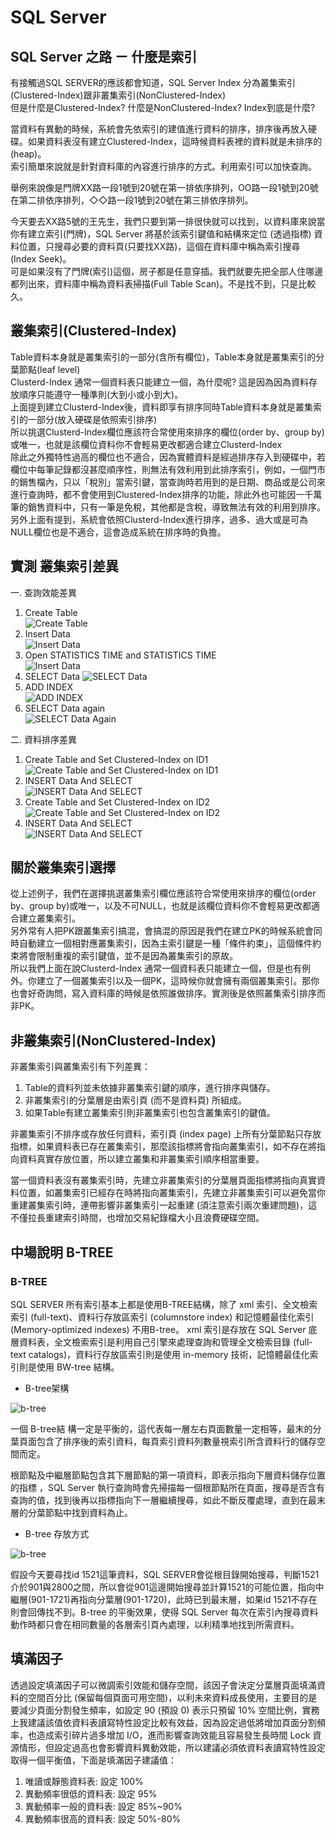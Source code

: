 # SQL Server  

## SQL Server 之路 ㄧ 什麼是索引  

有接觸過SQL SERVER的應該都會知道，SQL Server Index 分為叢集索引(Clustered-Index)跟非叢集索引(NonClustered-Index)  
但是什麼是Clustered-Index? 什麼是NonClustered-Index? Index到底是什麼?  

當資料有異動的時候，系統會先依索引的建值進行資料的排序，排序後再放入硬碟。如果資料表沒有建立Clustered-Index，這時候資料表裡的資料就是未排序的(heap)。  
索引簡單來說就是針對資料庫的內容進行排序的方式。利用索引可以加快查詢。  

舉例來說像是門牌XX路一段1號到20號在第一排依序排列，OO路一段1號到20號在第二排依序排列，◇◇路一段1號到20號在第三排依序排列。  

今天要去XX路5號的王先生，我們只要到第一排很快就可以找到，以資料庫來說當你有建立索引(門牌)，SQL Server 將基於該索引鍵值和結構來定位 (透過指標) 資料位置，只搜尋必要的資料頁(只要找XX路)，這個在資料庫中稱為索引搜尋 (Index Seek)。  
可是如果沒有了門牌(索引)這個，房子都是任意穿插。我們就要先把全部人住哪邊都列出來，資料庫中稱為資料表掃描(Full Table Scan)。不是找不到，只是比較久。  

## 叢集索引(Clustered-Index)  

Table資料本身就是叢集索引的一部分(含所有欄位)，Table本身就是叢集索引的分葉節點(leaf level)  
Clusterd-Index 通常一個資料表只能建立一個，為什麼呢? 這是因為因為資料存放順序只能遵守一種準則(大到小或小到大)。  
上面提到建立Clusterd-Index後，資料即享有排序同時Table資料本身就是叢集索引的一部分(放入硬碟是依照索引排序)  
所以挑選Clusterd-Index欄位應該符合常使用來排序的欄位(order by、group by)或唯一，也就是該欄位資料你不會輕易更改都適合建立Clusterd-Index  
除此之外獨特性過高的欄位也不適合，因為實體資料是經過排序存入到硬碟中，若欄位中每筆記錄都沒甚麼順序性，則無法有效利用到此排序索引，例如，一個門市的銷售檔內，只以「稅別」當索引鍵，當查詢時若用到的是日期、商品或是公司來進行查詢時，都不會使用到Clustered-Index排序的功能，除此外也可能因一千萬筆的銷售資料中，只有一筆是免稅，其他都是含稅，導致無法有效的利用到排序。  
另外上面有提到，系統會依照Clusterd-Index進行排序，過多、過大或是可為NULL欄位也是不適合，這會造成系統在排序時的負擔。  

## 實測 叢集索引差異  

一. 查詢效能差異

1. Create Table  
![Create Table](imgs/p1.png)  
2. Insert Data  
![Insert Data ](imgs/p2.png)  
3. Open STATISTICS TIME and STATISTICS TIME  
![Insert Data](imgs/p3.png)  
4. SELECT Data 
![SELECT Data](imgs/p4.png)  
5. ADD INDEX  
![ADD INDEX](imgs/p5.png)  
6. SELECT Data again  
![SELECT Data Again](imgs/p6.png)  

二. 資料排序差異  

1. Create Table and Set Clustered-Index on ID1  
![Create Table and Set Clustered-Index on ID1](imgs/p7.png)  
2. INSERT Data And SELECT  
![INSERT Data And SELECT](imgs/p8.png)  
3. Create Table and Set Clustered-Index on ID2  
![Create Table and Set Clustered-Index on ID2](imgs/p9.png)  
4. INSERT Data And SELECT  
![INSERT Data And SELECT](imgs/p10.png)  

## 關於叢集索引選擇

從上述例子，我們在選擇挑選叢集索引欄位應該符合常使用來排序的欄位(order by、group by)或唯一，以及不可NULL，也就是該欄位資料你不會輕易更改都適合建立叢集索引。  
另外常有人把PK跟叢集索引搞混，會搞混的原因是我們在建立PK的時候系統會同時自動建立一個相對應叢集索引，因為主索引鍵是一種「條件約束」，這個條件約束將會限制重複的索引鍵值，並不是因為叢集索引的原故。  
所以我們上面在說Clusterd-Index 通常一個資料表只能建立一個，但是也有例外。你建立了一個叢集索引以及一個PK，這時候你就會擁有兩個叢集索引。那你也會好奇詢問，寫入資料庫的時候是依照誰做排序。實測後是依照叢集索引排序而非PK。  

## 非叢集索引(NonClustered-Index)  

非叢集索引與叢集索引有下列差異：  

1. Table的資料列並未依據非叢集索引鍵的順序，進行排序與儲存。  
2. 非叢集索引的分葉層是由索引頁 (而不是資料頁) 所組成。  
3. 如果Table有建立叢集索引則非叢集索引也包含叢集索引的鍵值。  

非叢集索引不排序或存放任何資料，索引頁 (index page) 上所有分葉節點只存放指標，如果資料表已存在叢集索引，那麼該指標將會指向叢集索引，如不存在將指向資料真實存放位置，所以建立叢集和非叢集索引順序相當重要。

當一個資料表沒有叢集索引時，先建立非叢集索引的分葉層頁面指標將指向真實資料位置，如叢集索引已經存在時將指向叢集索引，先建立非叢集索引可以避免當你重建叢集索引時，連帶影響非叢集索引一起重建 (須注意索引兩次重建問題)，這不僅拉長重建索引時間，也增加交易紀錄檔大小且浪費硬碟空間。

## 中場說明 B-TREE  

### B-TREE  

SQL SERVER 所有索引基本上都是使用B-TREE結構，除了 xml 索引、全文檢索索引 (full-text)、資料行存放區索引 (columnstore index) 和記憶體最佳化索引 (Memory-optimized indexes) 不用B-tree。 xml 索引是存放在 SQL Server 底層資料表，全文檢索索引是利用自己引擎來處理查詢和管理全文檢索目錄 (full-text catalogs)，資料行存放區索引則是使用 in-memory 技術，記憶體最佳化索引則是使用 BW-tree 結構。  

* B-tree架構  
  
![b-tree](imgs/p11.png)  

一個 B-tree結 構一定是平衡的，這代表每一層左右頁面數量一定相等，最末的分葉頁面包含了排序後的索引資料，每頁索引資料列數量視索引所含資料行的儲存空間而定。

根節點及中繼層節點包含其下層節點的第一項資料，即表示指向下層資料儲存位置的指標 ，SQL Server 執行查詢時會先掃描每一個根節點所在頁面，搜尋是否含有查詢的值，找到後再以指標指向下一層繼續搜尋，如此不斷反覆處理，直到在最末層的分葉節點中找到資料為止。  

* B-tree 存放方式  

![b-tree](imgs/p12.png)  

假設今天要尋找id 1521這筆資料，SQL SERVER會從根目錄開始搜尋，判斷1521 介於901與2800之間，所以會從901這邊開始搜尋並計算1521的可能位置，指向中繼層(901-1721)再指向分葉層(901-1720)，此時已到最末層，如果id 1521不存在則會回傳找不到。B-tree 的平衡效果，使得 SQL Server 每次在索引內搜尋資料動作時都只會在相同數量的各層索引頁內處理，以利精準地找到所需資料。  

## 填滿因子

透過設定填滿因子可以微調索引效能和儲存空間，該因子會決定分葉層頁面填滿資料的空間百分比 (保留每個頁面可用空間)，以利未來資料成長使用，主要目的是要減少頁面分割發生頻率，如設定 90 (預設 0) 表示只預留 10% 空間比例，實務上我建議該值依資料表讀寫特性設定比較有效益，因為設定過低將增加頁面分割頻率，也造成索引碎片過多增加 I/O，進而影響查詢效能且容易發生長時間 Lock 資源情形，但設定過高也會影響資料異動效能，所以建議必須依資料表讀寫特性設定取得一個平衡值，下面是填滿因子建議值：  

1. 唯讀或靜態資料表: 設定 100%  
2. 異動頻率很低的資料表: 設定 95%  
3. 異動頻率一般的資料表: 設定 85%~90%
4. 異動頻率很高的資料表: 設定 50%-80%  

